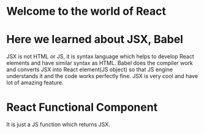 # Welcome to the world of React

# Here we learned about JSX, Babel

JSX is not HTML or JS, it is syntax language which helps to develop React elements and have similar syntax as HTML. Babel does the compiler work and converts JSX into React element(JS object) so that JS engine understands it and the code works perfectly fine. JSX is very cool and have lot of amazing feature.

# React Functional Component

It is just a JS function which returns JSX.
